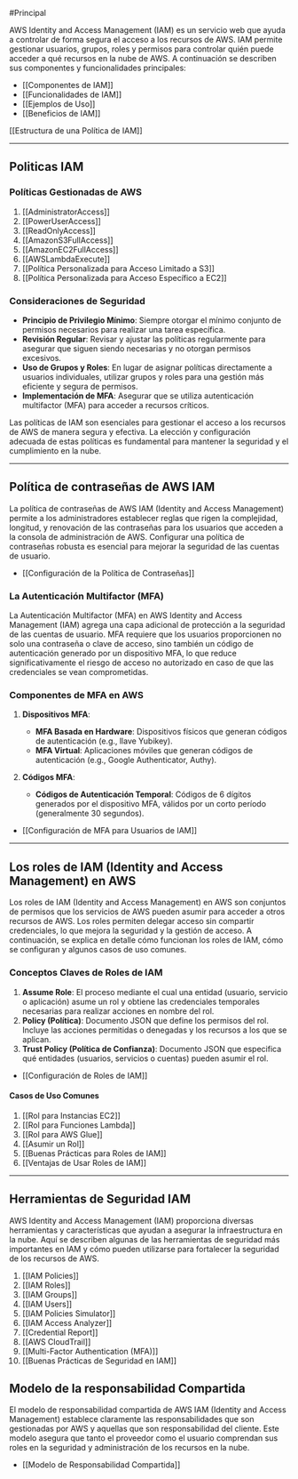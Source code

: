#Principal 

AWS Identity and Access Management (IAM) es un servicio web que ayuda a controlar de forma segura el acceso a los recursos de AWS. IAM permite gestionar usuarios, grupos, roles y permisos para controlar quién puede acceder a qué recursos en la nube de AWS. A continuación se describen sus componentes y funcionalidades principales:

- [[Componentes de IAM]]
- [[Funcionalidades de IAM]]
- [[Ejemplos de Uso]]
- [[Beneficios de IAM]]

[[Estructura de una Política de IAM]]

---
## Politicas IAM


### Políticas Gestionadas de AWS

1. [[AdministratorAccess]]
2. [[PowerUserAccess]]
3. [[ReadOnlyAccess]]
4. [[AmazonS3FullAccess]]
5. [[AmazonEC2FullAccess]]
6. [[AWSLambdaExecute]]
7. [[Política Personalizada para Acceso Limitado a S3]]
8. [[Política Personalizada para Acceso Específico a EC2]]

### Consideraciones de Seguridad

- **Principio de Privilegio Mínimo**: Siempre otorgar el mínimo conjunto de permisos necesarios para realizar una tarea específica.
- **Revisión Regular**: Revisar y ajustar las políticas regularmente para asegurar que siguen siendo necesarias y no otorgan permisos excesivos.
- **Uso de Grupos y Roles**: En lugar de asignar políticas directamente a usuarios individuales, utilizar grupos y roles para una gestión más eficiente y segura de permisos.
- **Implementación de MFA**: Asegurar que se utiliza autenticación multifactor (MFA) para acceder a recursos críticos.

Las políticas de IAM son esenciales para gestionar el acceso a los recursos de AWS de manera segura y efectiva. La elección y configuración adecuada de estas políticas es fundamental para mantener la seguridad y el cumplimiento en la nube.

---
## Política de contraseñas de AWS IAM


La política de contraseñas de AWS IAM (Identity and Access Management) permite a los administradores establecer reglas que rigen la complejidad, longitud, y renovación de las contraseñas para los usuarios que acceden a la consola de administración de AWS. Configurar una política de contraseñas robusta es esencial para mejorar la seguridad de las cuentas de usuario.

- [[Configuración de la Política de Contraseñas]]

### La Autenticación Multifactor (MFA)

La Autenticación Multifactor (MFA) en AWS Identity and Access Management (IAM) agrega una capa adicional de protección a la seguridad de las cuentas de usuario. MFA requiere que los usuarios proporcionen no solo una contraseña o clave de acceso, sino también un código de autenticación generado por un dispositivo MFA, lo que reduce significativamente el riesgo de acceso no autorizado en caso de que las credenciales se vean comprometidas.

### Componentes de MFA en AWS

1. **Dispositivos MFA**:
    
    - **MFA Basada en Hardware**: Dispositivos físicos que generan códigos de autenticación (e.g., llave Yubikey).
    - **MFA Virtual**: Aplicaciones móviles que generan códigos de autenticación (e.g., Google Authenticator, Authy).
2. **Códigos MFA**:
    
    - **Códigos de Autenticación Temporal**: Códigos de 6 dígitos generados por el dispositivo MFA, válidos por un corto período (generalmente 30 segundos).


- [[Configuración de MFA para Usuarios de IAM]]

---
## Los roles de IAM (Identity and Access Management) en AWS


Los roles de IAM (Identity and Access Management) en AWS son conjuntos de permisos que los servicios de AWS pueden asumir para acceder a otros recursos de AWS. Los roles permiten delegar acceso sin compartir credenciales, lo que mejora la seguridad y la gestión de acceso. A continuación, se explica en detalle cómo funcionan los roles de IAM, cómo se configuran y algunos casos de uso comunes.

### Conceptos Claves de Roles de IAM

1. **Assume Role**: El proceso mediante el cual una entidad (usuario, servicio o aplicación) asume un rol y obtiene las credenciales temporales necesarias para realizar acciones en nombre del rol.
2. **Policy (Política)**: Documento JSON que define los permisos del rol. Incluye las acciones permitidas o denegadas y los recursos a los que se aplican.
3. **Trust Policy (Política de Confianza)**: Documento JSON que especifica qué entidades (usuarios, servicios o cuentas) pueden asumir el rol.

- [[Configuración de Roles de IAM]]

#### Casos de Uso Comunes

1. [[Rol para Instancias EC2]]
2. [[Rol para Funciones Lambda]]
3. [[Rol para AWS Glue]]
4. [[Asumir un Rol]]
5. [[Buenas Prácticas para Roles de IAM]]
6. [[Ventajas de Usar Roles de IAM]]

---
## Herramientas de Seguridad IAM

AWS Identity and Access Management (IAM) proporciona diversas herramientas y características que ayudan a asegurar la infraestructura en la nube. Aquí se describen algunas de las herramientas de seguridad más importantes en IAM y cómo pueden utilizarse para fortalecer la seguridad de los recursos de AWS.

1. [[IAM Policies]]
2. [[IAM Roles]]
3. [[IAM Groups]]
4. [[IAM Users]]
5. [[IAM Policies Simulator]]
6. [[IAM Access Analyzer]]
7. [[Credential Report]]
8. [[AWS CloudTrail]]
9. [[Multi-Factor Authentication (MFA)]]
10. [[Buenas Prácticas de Seguridad en IAM]]

## Modelo de la responsabilidad Compartida

El modelo de responsabilidad compartida de AWS IAM (Identity and Access Management) establece claramente las responsabilidades que son gestionadas por AWS y aquellas que son responsabilidad del cliente. Este modelo asegura que tanto el proveedor como el usuario comprendan sus roles en la seguridad y administración de los recursos en la nube.

- [[Modelo de Responsabilidad Compartida]]
